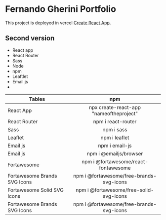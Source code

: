 # Fernando Gherini Portfolio 

This project is deployed in vercel [Create React App](https://fgherini.com).

## Second version

- React app 
- React Router 
- Sass
- Node
- npm 
- Leaftlet
- Email js
- 

| Tables        | npm          | 
| ------------- |:-------------:| 
| React App      | npx create-react-app "nameoftheproject"     |   
| React Router   | npm i react-router     |   
| Sass    | npm i sass     |   
| Leaflet | npm i leaflet   | 
| Email js   | npm i email-js   |  
| Email js   | npm i @emailjs/browser   |  
| Fortawesome| npm i @fortawesome/react-fontawesome | 
| Fortawesome Brands SVG Icons| npm i @fortawesome/free-brands-svg-icons | 
| Fortawesome Solid SVG Icons | npm i @fortawesome/free-solid-svg-icons | 
| Fortawesome Brands SVG Icons| npm i @fortawesome/free-brands-svg-icons | 

   

